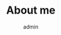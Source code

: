 ---
# An instance of the About widget.
# Documentation: https://wowchemy.com/docs/page-builder/
widget: about

# Activate this widget? true/false
active: true

# This file represents a page section.
headless: true

# Order that this section appears on the page.
weight: 10

title: About me

cta:
    label: '**Download CV**'
    url: https://drive.google.com/file/d/17SnaTR46WngxcZsD_PC8HxynT8JW8uQJ/view?usp=sharing
    icon_pack: fa
    icon: file-pdf


cta_alt:
  label: '**More about me**'
  url: 
  icon_pack: fa
  icon: file-pdf

design:
  columns: "1"  
  background:
    image: garden_math.jpg
    image_darken: 0.25
    image_parallax: true
    image_position: center
    image_size: cover
    text_color_light: true
  spacing:
    padding: ["30px", "30px", "0", "30px"]

# Choose the user profile to display
# This should be the username (folder name) of a profile in your `content/authors/` folder.
# See https://wowchemy.com/docs/get-started/#introduce-yourself
author: admin
---